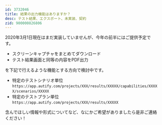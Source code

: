 ```yaml
---
id: 3732046
title: 結果の出力機能はありますか？
desc: テスト結果、エクスポート、未実装、契約
zid: 900000826806
---
```


2020年3月1日現在はまだ実装していませんが、今年の前半にはご提供予定です。

*   スクリーンキャプチャをまとめてダウンロード
*   テスト結果画面と同等の内容をPDF出力

を下記で行えるような機能とする方向で検討中です。

*   特定のテストシナリオ単位`https://app.autify.com/projects/XXX/results/XXXXX/capabilities/XXXXX/scenarios/XXXXX` 
*   特定のテストプラン単位<br>`https://app.autify.com/projects/XXX/results/XXXXX`<br>

含んでほしい情報や形式についてなど、なにかご希望がありましたら是非ご連絡ください！<br>
